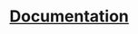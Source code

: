 [Documentation](http://fitzgen.github.com/reform/)
==================================================
